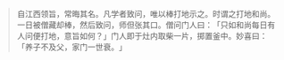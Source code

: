 > 自江西领旨，常晦其名。凡学者致问，唯以棒打地示之。时谓之打地和尚。一日被僧藏却棒，然后致问，师但张其口。僧问门人曰：​「只如和尚每日有人问便打地，意旨如何？​」门人即于灶内取柴一片，掷置釜中。妙喜曰：​「养子不及父，家门一世衰。​」


